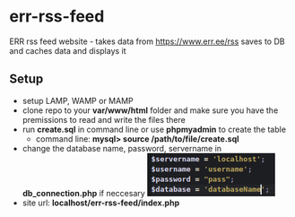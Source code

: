 # err-rss-feed
ERR rss feed website - takes data from https://www.err.ee/rss saves to DB and caches data and displays it

## Setup
* setup LAMP, WAMP or MAMP
* clone repo to your **var/www/html** folder and make sure you have the premissions to read and write the files there
* run **create.sql** in command line or use **phpmyadmin** to create the table
  * command line: **mysql> source /path/to/file/create.sql**
* change the database name, password, servername in **db_connection.php** if neccesary
![Image of the table](https://github.com/kristensala/err-rss-feed/blob/master/instr/connectioninfo.png)
* site url: **localhost/err-rss-feed/index.php**
